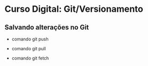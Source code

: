 # Curso Digital: Git/Versionamento

## Salvando alterações no Git

* comando git push

* comando git pull

* comando git fetch
